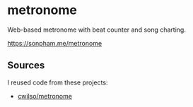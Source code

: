# metronome
Web-based metronome with beat counter and song charting.

https://sonpham.me/metronome

## Sources

I reused code from these projects:

- [cwilso/metronome](https://github.com/cwilso/metronome)
